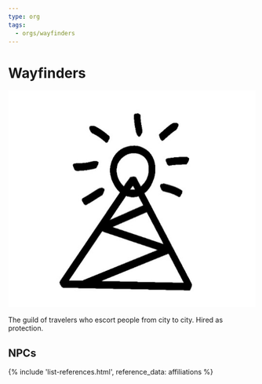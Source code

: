 ```yaml
---
type: org
tags:
  - orgs/wayfinders
---
```


# Wayfinders
![](/assets/obsidian/Wayfinders.jpg)

The guild of travelers who escort people from city to city. Hired as protection.

## NPCs
{% include 'list-references.html', reference_data: affiliations %}
